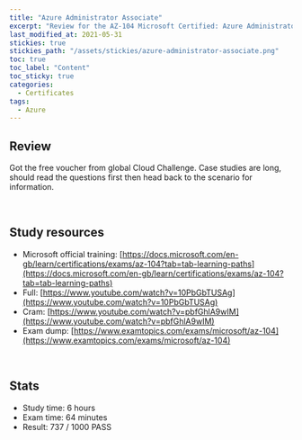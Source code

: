 ```yaml
---
title: "Azure Administrator Associate"
excerpt: "Review for the AZ-104 Microsoft Certified: Azure Administrator Associate certificate"
last_modified_at: 2021-05-31
stickies: true
stickies_path: "/assets/stickies/azure-administrator-associate.png"
toc: true
toc_label: "Content"
toc_sticky: true
categories:
  - Certificates
tags:
  - Azure
---
```


## Review
Got the free voucher from global Cloud Challenge. Case studies are long, should read the questions first then head back to the scenario for information.

<br>

## Study resources
- Microsoft official training: [https://docs.microsoft.com/en-gb/learn/certifications/exams/az-104?tab=tab-learning-paths](https://docs.microsoft.com/en-gb/learn/certifications/exams/az-104?tab=tab-learning-paths)
- Full: [https://www.youtube.com/watch?v=10PbGbTUSAg](https://www.youtube.com/watch?v=10PbGbTUSAg)
- Cram: [https://www.youtube.com/watch?v=pbfGhlA9wIM](https://www.youtube.com/watch?v=pbfGhlA9wIM)
- Exam dump: [https://www.examtopics.com/exams/microsoft/az-104](https://www.examtopics.com/exams/microsoft/az-104)

<br>

## Stats
- Study time: 6 hours
- Exam time: 64 minutes
- Result: 737 / 1000 PASS

<br>